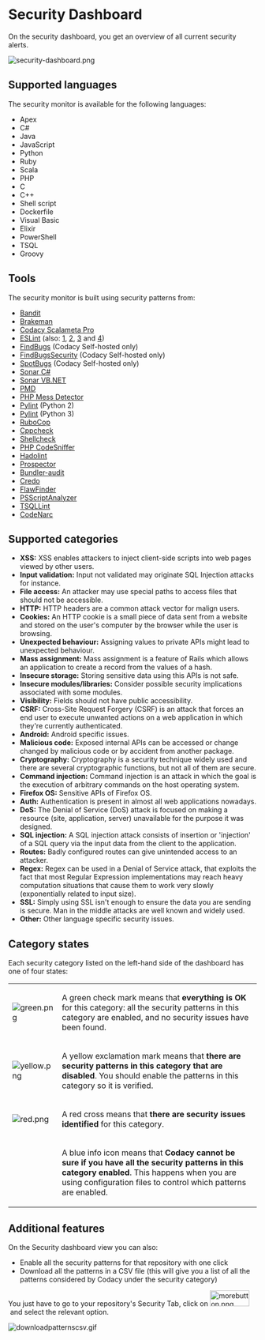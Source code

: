 # Security Dashboard

On the security dashboard, you get an overview of all current security
alerts.

![security-dashboard.png](https://support.codacy.com/hc/article_attachments/360008854060/security-dashboard.png)

## Supported languages

The security monitor is available for the following languages:

-   Apex
-   C\#
-   Java
-   JavaScript
-   Python
-   Ruby
-   Scala
-   PHP
-   C
-   C++
-   Shell script
-   Dockerfile
-   Visual Basic
-   Elixir
-   PowerShell
-   TSQL
-   Groovy

## Tools

The security monitor is built using security patterns from:

-   [Bandit](https://bandit.readthedocs.io/en/latest/plugins/index.html#complete-test-plugin-listing)
-   [Brakeman](http://brakemanscanner.org/docs/warning_types/)
-   [Codacy Scalameta
    Pro](https://github.com/codacy/codacy-scalameta/tree/master/patterns-base/src/main/scala/codacy/patterns)
-   [ESLint](https://www.npmjs.com/package/eslint-plugin-security) (also:
    [1](https://www.npmjs.com/package/eslint-config-nodesecurity),
    [2](https://www.npmjs.com/package/eslint-plugin-scanjs-rules),
    [3](https://www.npmjs.com/package/eslint-plugin-no-unsafe-innerhtml) and [4](https://www.npmjs.com/package/eslint-config-secure))
-   [FindBugs](http://findbugs.sourceforge.net/bugDescriptions.html) (Codacy
    Self-hosted only)
-   [FindBugsSecurity](https://find-sec-bugs.github.io/bugs.htm) (Codacy
    Self-hosted only)
-   [SpotBugs](https://spotbugs.readthedocs.io/en/latest/bugDescriptions.html) (Codacy
    Self-hosted only)
-   [Sonar C\#](https://rules.sonarsource.com/csharp/type/Vulnerability)
-   [Sonar VB.NET](https://rules.sonarsource.com/vbnet)
-   [PMD](https://pmd.github.io/pmd-6.21.0/)
-   [PHP Mess Detector](https://phpmd.org/rules/)
-   [Pylint](http://pylint.pycqa.org/en/1.9/technical_reference/features.html)
    (Python 2)
-   [Pylint](http://pylint.pycqa.org/en/stable/technical_reference/features.html)
    (Python 3)
-   [RuboCop](https://rubocop.readthedocs.io/en/latest/cops/)
-   [Cppcheck](http://cppcheck.sourceforge.net/)
-   [Shellcheck](https://github.com/koalaman/shellcheck/wiki/Checks)
-   [PHP CodeSniffer](https://github.com/squizlabs/PHP_CodeSniffer)
-   [Hadolint](https://github.com/hadolint/hadolint#rules)
-   [Prospector](https://github.com/PyCQA/prospector)
-   [Bundler-audit](https://rubydoc.info/gems/bundler-audit/frames)
-   [Credo](https://github.com/rrrene/credo/)
-   [FlawFinder](https://dwheeler.com/flawfinder/)
-   [PSScriptAnalyzer](https://dwheeler.com/flawfinder/)
-   [TSQLLint](https://github.com/tsqllint/tsqllint/)
-   [CodeNarc](https://codenarc.github.io/CodeNarc/codenarc-rule-index.html)

## Supported categories

-   <span style="font-weight: 400;">**XSS:** XSS enables attackers to
    inject client-side scripts into web pages viewed by other
    users.</span>
-   <span style="font-weight: 400;">**Input validation:** Input not
    validated may originate SQL Injection attacks for instance.</span>
-   <span style="font-weight: 400;">**File access:** An attacker may use
    special paths to access files that should not be accessible.</span>
-   <span style="font-weight: 400;">**HTTP:** HTTP headers are a common
    attack vector for malign users.</span>
-   <span style="font-weight: 400;">**Cookies:** An HTTP cookie is a
    small piece of data sent from a website and stored on the user's
    computer by the browser while the user is browsing.</span>
-   <span style="font-weight: 400;">**Unexpected behaviour:** Assigning
    values to private APIs might lead to unexpected behaviour.</span>
-   <span style="font-weight: 400;">**Mass assignment:** Mass assignment
    is a feature of Rails which allows an application to create a record
    from the values of a hash.</span>
-   <span style="font-weight: 400;">**Insecure storage:** Storing
    sensitive data using this APIs is not safe.</span>
-   <span style="font-weight: 400;">**Insecure
    modules/libraries:** Consider possible security implications
    associated with some modules.</span>
-   <span style="font-weight: 400;">**Visibility:** Fields should not
    have public accessibility.</span>
-   <span style="font-weight: 400;">**CSRF:** Cross-Site Request Forgery
    (CSRF) is an attack that forces an end user to execute unwanted
    actions on a web application in which they're currently
    authenticated.</span>
-   <span style="font-weight: 400;">**Android:** Android specific
    issues.</span>
-   <span style="font-weight: 400;">**Malicious code:** Exposed internal
    APIs can be accessed or change changed by malicious code or by
    accident from another package.</span>
-   <span style="font-weight: 400;">**Cryptography:** Cryptography is a
    security technique widely used and there are several cryptographic
    functions, but not all of them are secure.</span>
-   <span style="font-weight: 400;">**Command injection:** Command
    injection is an attack in which the goal is the execution of
    arbitrary commands on the host operating system.</span>
-   <span style="font-weight: 400;">**Firefox OS:** Sensitive APIs of
    Firefox OS.</span>
-   <span style="font-weight: 400;">**Auth:** Authentication is present
    in almost all web applications nowadays.</span>
-   <span style="font-weight: 400;">**DoS:** The Denial of Service (DoS)
    attack is focused on making a resource (site, application, server)
    unavailable for the purpose it was designed.</span>
-   <span style="font-weight: 400;">**SQL injection:** A SQL injection
    attack consists of insertion or 'injection' of a SQL query via the
    input data from the client to the application.</span>
-   <span style="font-weight: 400;">**Routes:** Badly configured routes
    can give unintended access to an attacker.</span>
-   <span style="font-weight: 400;">**Regex:** Regex can be used in a
    Denial of Service attack, that exploits the fact that most Regular
    Expression implementations may reach heavy computation situations
    that cause them to work very slowly (exponentially related to input
    size).</span>
-   <span style="font-weight: 400;">**SSL:** Simply using SSL isn't
    enough to ensure the data you are sending is secure. Man in the
    middle attacks are well known and widely used.</span>
-   <span style="font-weight: 400;">**Other:** Other language specific
    security issues.</span>

## Category states

Each security category listed on the left-hand side of the dashboard has
one of four states:

<table>
<tbody>
<tr class="odd">
<td><img src="https://support.codacy.com/hc/article_attachments/360008851559/green.png" alt="green.png" /></td>
<td><p>A green check mark means that <strong>everything is OK</strong> for this category: all the security patterns in this category are enabled, and no security issues have been found.</p></td>
</tr>
<tr class="even">
<td><img src="https://support.codacy.com/hc/article_attachments/360008851660/yellow.png" alt="yellow.png" /></td>
<td><p>A yellow exclamation mark means that <strong>there are security patterns in this category that are disabled</strong>. You should enable the patterns in this category so it is verified.</p></td>
</tr>
<tr class="odd">
<td><img src="https://support.codacy.com/hc/article_attachments/360008851579/red.png" alt="red.png" /></td>
<td><p>A red cross means that <strong>there are security issues identified</strong> for this category.</p></td>
</tr>
<tr class="even">
<td> </td>
<td><p>A blue info icon means that <strong>Codacy cannot be sure if you have all the security patterns in this category enabled</strong>. This happens when you are using configuration files to control which patterns are enabled.</p></td>
</tr>
</tbody>
</table>

## Additional features

On the Security dashboard view you can also:

-   Enable all the security patterns for that repository with one click 
-   Download all the patterns in a CSV file (this will give you a list
    of all the patterns considered by Codacy under the security
    category)

You just have to go to your repository's Security Tab, click
on <img src="https://support.codacy.com/hc/article_attachments/360012987454/morebutton.png" width="80" height="32" alt="morebutton.png" /> and
select the relevant option.

![downloadpatternscsv.gif](https://support.codacy.com/hc/article_attachments/360012987594/downloadpatternscsv.gif)
